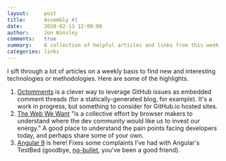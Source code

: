 ```yaml
---
layout:     post
title:      Assembly #1
date:       2020-02-13 12:00:00
author:     Jon Winsley
comments:   true
summary:    A collection of helpful articles and links from this week
categories: links
---
```


I sift through a lot of articles on a weekly basis to find new and interesting technologies or methodologies. Here are some of the highlights.

1. [Octomments](https://ocs.now.sh/) is a clever way to leverage GitHub issues as embedded comment threads (for a statically-generated blog, for example). It's a work in progress, but something to consider for GitHub.io hosted sites.
2. [The Web We Want](https://webwewant.fyi/) "is a collective effort by browser makers to understand where the dev community would like us to invest our energy." A good place to understand the pain points facing developers today, and perhaps share some of your own.
3. [Angular 9](https://blog.angular.io/version-9-of-angular-now-available-project-ivy-has-arrived-23c97b63cfa3) is here! Fixes some complaints I've had with Angular's TestBed (goodbye, [ng-bullet](https://www.npmjs.com/package/ng-bullet), you've been a good friend).
